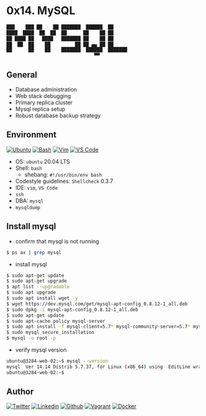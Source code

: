 # 0x14. MySQL

```bash
███    ███ ██    ██ ███████  ██████  ██ 
████  ████  ██  ██  ██      ██    ██ ██ 
██ ████ ██   ████   ███████ ██    ██ ██ 
██  ██  ██    ██         ██ ██ ▄▄ ██ ██ 
██      ██    ██    ███████  ██████  ███████ 
                                ▀▀    
```

## General

* Database administration
* Web stack debugging
* Primary replica cluster
* Mysql replica setup
* Robust database backup strategy

## Environment
<!-- ubuntu -->
[![Ubuntu](https://img.shields.io/static/v1?label=&message=Ubuntu&color=E95420&logo=Ubuntu&logoColor=E95420&labelColor=2F333A)](https://ubuntu.com/) <!-- bash -->
[![Bash](https://img.shields.io/static/v1?label=&message=GNU%20Bash&color=4EAA25&logo=GNU%20Bash&logoColor=4EAA25&labelColor=2F333A)](https://www.gnu.org/software/bash/) <!-- vim -->
[![Vim](https://img.shields.io/static/v1?label=&message=Vim&color=019733&logo=Vim&logoColor=019733&labelColor=2F333A)](https://www.vim.org/) <!-- vs code -->
[![VS Code](https://img.shields.io/static/v1?label=&message=Visual%20Studio%20Code&color=5C2D91&logo=Visual%20Studio%20Code&logoColor=5C2D91&labelColor=2F333A)](https://code.visualstudio.com/)

* OS: ``ubuntu`` 20.04 LTS
* Shell: ``bash``
  * shebang: ``#!/usr/bin/env bash``
* Codestyle guidelines: ``Shellcheck`` 0.3.7
* IDE: ``vim``, ``VS Code``
* ``ssh``
* DBA: ``mysql``
* ``mysqldump``

## Install mysql

* confirm that mysql is not running
```bash
$ ps ax | grep mysql
```

* install mysql

```bash
$ sudo apt-get update
$ sudo apt-get upgrade
$ apt list --upgradable
$ sudo apt upgrade
$ sudo apt install wget -y
$ wget https://dev.mysql.com/get/mysql-apt-config_0.8.12-1_all.deb
$ sudo dpkg -i mysql-apt-config_0.8.12-1_all.deb
$ sudo apt-get update
$ sudo apt-cache policy mysql-server
$ sudo apt install -f mysql-client=5.7* mysql-community-server=5.7* mysql-server=5.7*
$ sudo mysql_secure_installation
$ mysql -u root -p
```

* verify mysql version

```bash
ubuntu@3284-web-02:~$ mysql --version
mysql  Ver 14.14 Distrib 5.7.37, for Linux (x86_64) using  EditLine wrapper
ubuntu@3284-web-02:~$ 
```

## Author

<!-- twitter -->
[![Twitter](https://img.shields.io/twitter/follow/ralex_uy?style=social)](https://twitter.com/ralex_uy) <!-- linkedin --> [![Linkedin](https://img.shields.io/badge/LinkedIn-+21K-blue?style=social&logo=linkedin)](https://www.linkedin.com/in/ronald-rivero/) <!-- github --> [![Github](https://img.shields.io/github/followers/ralexrivero?style=social)](https://github.com/ralexrivero/) <!-- vagrant --> [![Vagrant](https://img.shields.io/static/v1?label=&message=Vagrant%20Profile&color=1868F2&logo=vagrant&labelColor=2F333A)](https://app.vagrantup.com/ralexrivero) <!-- docker --> [![Docker](https://img.shields.io/static/v1?label=&message=Docker%20Profile&color=2496ED&logo=Docker&labelColor=2F333A)](https://hub.docker.com/u/ralexrivero)

